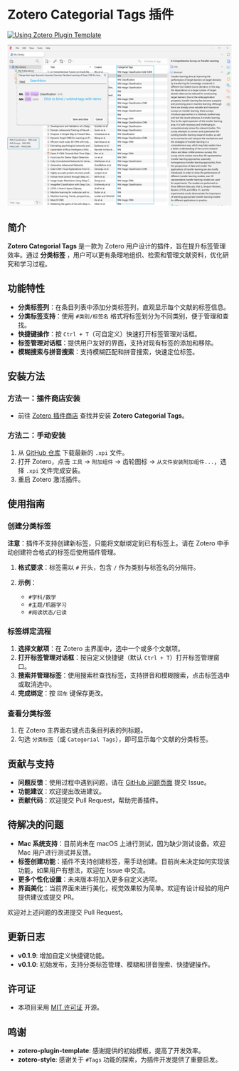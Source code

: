 # Zotero Categorial Tags 插件

[![Using Zotero Plugin Template](https://img.shields.io/badge/Using-Zotero%20Plugin%20Template-blue?style=flat-square&logo=github)](https://github.com/windingwind/zotero-plugin-template)

![](Pane.jpg)

## 简介

**Zotero Categorial Tags** 是一款为 Zotero 用户设计的插件，旨在提升标签管理效率。通过 **分类标签**
，用户可以更有条理地组织、检索和管理文献资料，优化研究和学习过程。

## 功能特性

- **分类标签列**：在条目列表中添加分类标签列，直观显示每个文献的标签信息。
- **分类标签支持**：使用 `#类别/标签名` 格式将标签划分为不同类别，便于管理和查找。
- **快捷键操作**：按 `Ctrl + T`（可自定义）快速打开标签管理对话框。
- **标签管理对话框**：提供用户友好的界面，支持对现有标签的添加和移除。
- **模糊搜索与拼音搜索**：支持模糊匹配和拼音搜索，快速定位标签。

## 安装方法

### 方法一：插件商店安装

- 前往 [Zotero 插件商店](https://github.com/syt2/zotero-addons) 查找并安装 **Zotero Categorial Tags**。

### 方法二：手动安装

1. 从 [GitHub 仓库](https://github.com/panhaoyu/zotero-categorial-tags) 下载最新的 `.xpi` 文件。
2. 打开 Zotero，点击 `工具` -> `附加组件` -> 齿轮图标 -> `从文件安装附加组件...`，选择 `.xpi` 文件完成安装。
3. 重启 Zotero 激活插件。

## 使用指南

### 创建分类标签

**注意**：插件不支持创建新标签，只能将文献绑定到已有标签上。请在 Zotero 中手动创建符合格式的标签后使用插件管理。

1. **格式要求**：标签需以 `#` 开头，包含 `/` 作为类别与标签名的分隔符。

2. **示例**：
    - `#学科/数学`
    - `#主题/机器学习`
    - `#阅读状态/已读`

### 标签绑定流程

1. **选择文献项**：在 Zotero 主界面中，选中一个或多个文献项。
2. **打开标签管理对话框**：按自定义快捷键（默认 `Ctrl + T`）打开标签管理窗口。
3. **搜索并管理标签**：使用搜索栏查找标签，支持拼音和模糊搜索，点击标签选中或取消选中。
4. **完成绑定**：按 `回车` 键保存更改。

### 查看分类标签

1. 在 Zotero 主界面右键点击条目列表的列标题。
2. 勾选 `分类标签`（或 `Categorial Tags`），即可显示每个文献的分类标签。

## 贡献与支持

- **问题反馈**：使用过程中遇到问题，请在 [GitHub 问题页面](https://github.com/panhaoyu/zotero-categorial-tags/issues) 提交
  Issue。
- **功能建议**：欢迎提出改进建议。
- **贡献代码**：欢迎提交 Pull Request，帮助完善插件。

## 待解决的问题

- **Mac 系统支持**：目前尚未在 macOS 上进行测试，因为缺少测试设备。欢迎 Mac 用户进行测试并反馈。
- **标签创建功能**：插件不支持创建标签，需手动创建。目前尚未决定如何实现该功能，如果用户有想法，欢迎在 Issue 中交流。
- **更多个性化设置**：未来版本将加入更多自定义选项。
- **界面美化**：当前界面未进行美化，视觉效果较为简单。欢迎有设计经验的用户提供建议或提交 PR。

欢迎对上述问题的改进提交 Pull Request。

## 更新日志

- **v0.1.9**: 增加自定义快捷键功能。
- **v0.1.0**: 初始发布，支持分类标签管理、模糊和拼音搜索、快捷键操作。

## 许可证

- 本项目采用 [MIT 许可证](https://github.com/panhaoyu/zotero-categorial-tags/blob/main/LICENSE) 开源。

## 鸣谢

- **zotero-plugin-template**: 感谢提供的初始模板，提高了开发效率。
- **zotero-style**: 感谢关于 `#Tags` 功能的探索，为插件开发提供了重要启发。
